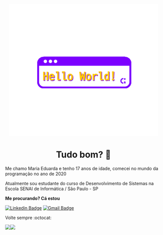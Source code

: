 <p align="center"><img src="https://github.com/MaduSilva/MaduSilva/blob/master/helloword.gif" alt="Hello World!"></p>

<h1 align = "center">Tudo bom? 🙋</h1>

<p> Me chamo Maria Eduarda e tenho 17 anos de idade, comecei no mundo da programação no ano de 2020</p>
<p>Atualmente sou estudante do curso de Desenvolvimento de Sistemas na Escola SENAI de Informática / São Paulo - SP</p>


<p><b>Me procurando? Cá estou</p></b>

[![Linkedin Badge](https://img.shields.io/badge/-Madudev-blue?style=flat-square&logo=Linkedin&logoColor=white&link=https://www.linkedin.com/in/madudev)](https://www.linkedin.com/in/madudev)
[![Gmail Badge](https://img.shields.io/badge/-eumadu.silva@gmail.com-c14438?style=flat-square&logo=Gmail&logoColor=white&link=mailto:eumadu.silva@gmail.com)](mailto:eumadu.silva@gmail.com)


Volte sempre :octocat:

<a href="https://github.com/MaduSilva/github-readme-stats">
  <img align="left" src="https://github-readme-stats.vercel.app/api?username=MaduSilva&show_icons=true" />
</a>
<a href="https://github.com/MaduSilva/convoychat">
  <img align="left" src="https://github-readme-stats.vercel.app/api/top-langs/?username=MaduSilva" />
</a>

